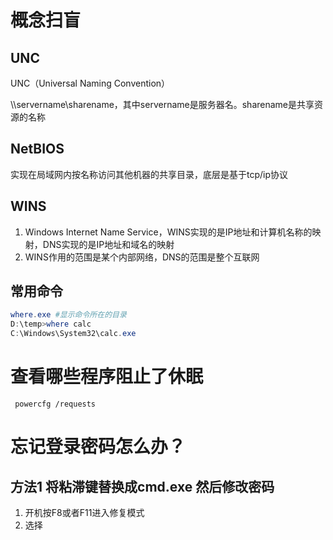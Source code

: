 # 概念扫盲

## UNC

UNC（Universal Naming Convention）

\\\servername\sharename，其中servername是服务器名。sharename是共享资源的名称

## NetBIOS

实现在局域网内按名称访问其他机器的共享目录，底层是基于tcp/ip协议

## WINS

1. Windows Internet Name Service，WINS实现的是IP地址和计算机名称的映射，DNS实现的是IP地址和域名的映射
2. WINS作用的范围是某个内部网络，DNS的范围是整个互联网

## 常用命令

```powershell
where.exe #显示命令所在的目录
D:\temp>where calc
C:\Windows\System32\calc.exe
```

# 查看哪些程序阻止了休眠

```
 powercfg /requests
```

# 忘记登录密码怎么办？

## 方法1 将粘滞键替换成cmd.exe 然后修改密码

1. 开机按F8或者F11进入修复模式
2. 选择
